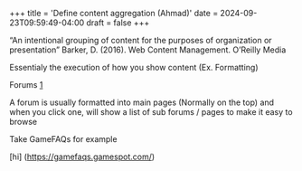 +++
title = 'Define content aggregation (Ahmad)'
date = 2024-09-23T09:59:49-04:00
draft = false
+++

“An intentional grouping of content for the purposes of organization or presentation” Barker, D. (2016). Web Content Management. O’Reilly Media

Essentialy the execution of how you show content (Ex. Formatting)

Forums [1](https://en.wikipedia.org/wiki/Internet_forum)

A forum is usually formatted into main pages (Normally on the top) and when you click one, will show a list of sub forums / pages to make it easy to browse

Take GameFAQs for example

[hi] (https://gamefaqs.gamespot.com/)